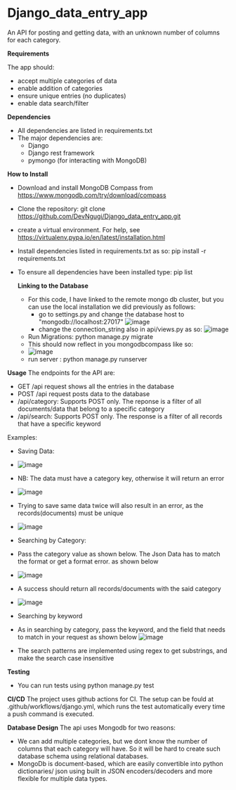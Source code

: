 # Django_data_entry_app
An API for posting and getting data, with an unknown  number of columns for each category.

**Requirements**

The app should:
 - accept multiple categories of data
 - enable addition of categories
 - ensure unique entries (no duplicates)
 - enable data search/filter
   
**Dependencies**

- All dependencies are listed in requirements.txt
- The major dependencies are:
    - Django
    - Django rest framework
    - pymongo (for interacting with MongoDB)
      
**How to Install**

- Download and install MongoDB Compass from https://www.mongodb.com/try/download/compass
- Clone the repository: git clone https://github.com/DevNgugi/Django_data_entry_app.git
- create a virtual environment. For help, see https://virtualenv.pypa.io/en/latest/installation.html
- Install dependencies listed in requirements.txt as so: pip install -r requirements.txt
- To ensure all dependencies have been installed type: pip list

  **Linking to the Database**
  - For this code, I have linked to the remote mongo db cluster, but you can use the local installation we did previously as follows:
      - go to settings.py and change the database host to "mongodb://localhost:27017"
      ![image](https://github.com/DevNgugi/Django_data_entry_app/assets/113933822/b1603c12-e3dd-4c3a-a7f8-fd553b6639d6)
      - change the connection_string also in api/views.py as so:
      ![image](https://github.com/DevNgugi/Django_data_entry_app/assets/113933822/95a7cb3b-7f9a-43b5-8a2e-eab42b56d01c)
  - Run Migrations: python manage.py migrate
  - This should now reflect in you mongodbcompass like so:
  - ![image](https://github.com/DevNgugi/Django_data_entry_app/assets/113933822/5ae88857-f0f4-45b6-9de9-8475a3bdedff)
  - run server : python manage.py runserver

**Usage**
The endpoints for the API are:
 - GET /api request shows all the entries in the database
 - POST /api request posts data to the database
 - /api/category:
     Supports POST only. The reponse is a filter of all documents/data that belong to a specific category
 - /api/search: Supports POST only. The response is a filter of all records that have a specific keyword

Examples:
  - Saving Data:
  -    ![image](https://github.com/DevNgugi/Django_data_entry_app/assets/113933822/16468d87-b866-4de5-beee-203f3b6b8ccb)
  -    NB: The data must have a category key, otherwise it will return an error
  -    ![image](https://github.com/DevNgugi/Django_data_entry_app/assets/113933822/7bd4bf95-d087-4802-b8e1-a59251959abd)
  -    Trying to save same data twice will also result in an error, as the records(documents) must be unique
  -    ![image](https://github.com/DevNgugi/Django_data_entry_app/assets/113933822/4e73d411-c123-4d30-be59-2f892149510b)

   - Searching by Category:
   - Pass the category value as shown below. The Json Data has to match the format or get a format error. as shown below
   - ![image](https://github.com/DevNgugi/Django_data_entry_app/assets/113933822/a317cc23-dd16-43d2-b670-d77c6761f5f7)
   - A success should return all records/documents with the said category
   - ![image](https://github.com/DevNgugi/Django_data_entry_app/assets/113933822/fea26751-1efe-4e51-a3ac-ca6e1847239c)

  - Searching by keyword
  - As in searching by category, pass the keyword, and the field that needs to match in your request as shown below
   ![image](https://github.com/DevNgugi/Django_data_entry_app/assets/113933822/c2b99f79-3724-4a3b-ae2f-350b251ce731)
  - The search patterns are implemented using regex to get substrings, and make the search case insensitive

**Testing**
- You can run tests using python manage.py test

**CI/CD**
The project uses github actions for CI. The setup can be fould at .github/workflows/django.yml, which runs the test automatically every time a push command is executed.

**Database Design**
The api uses Mongodb for two reasons:

 - We can add multiple categories, but we dont know the number of columns that each category will have. So it will be hard to create such database schema using relational databases.
 - MongoDb is document-based, which are easily convertible into python dictionaries/ json using built in JSON encoders/decoders and more flexible for multiple data types.

 

